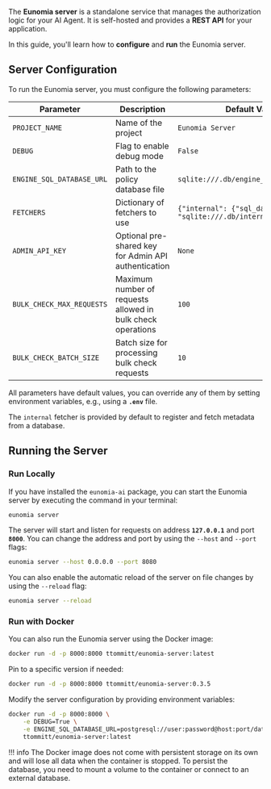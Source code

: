The **Eunomia server** is a standalone service that manages the authorization logic for your AI Agent. It is self-hosted and provides a **REST API** for your application.

In this guide, you'll learn how to **configure** and **run** the Eunomia server.

## Server Configuration

To run the Eunomia server, you must configure the following parameters:

| **Parameter**             | **Description**                                             | **Default Value**                                                        |
| ------------------------- | ----------------------------------------------------------- | ------------------------------------------------------------------------ |
| `PROJECT_NAME`            | Name of the project                                         | `Eunomia Server`                                                         |
| `DEBUG`                   | Flag to enable debug mode                                   | `False`                                                                  |
| `ENGINE_SQL_DATABASE_URL` | Path to the policy database file                            | `sqlite:///.db/engine_db.sqlite`                                         |
| `FETCHERS`                | Dictionary of fetchers to use                               | `{"internal": {"sql_database_url": "sqlite:///.db/internal_db.sqlite"}}` |
| `ADMIN_API_KEY`           | Optional pre-shared key for Admin API authentication        | `None`                                                                   |
| `BULK_CHECK_MAX_REQUESTS` | Maximum number of requests allowed in bulk check operations | `100`                                                                    |
| `BULK_CHECK_BATCH_SIZE`   | Batch size for processing bulk check requests               | `10`                                                                     |

All parameters have default values, you can override any of them by setting environment variables, e.g., using a **`.env`** file.

The `internal` fetcher is provided by default to register and fetch metadata from a database.

## Running the Server

### Run Locally

If you have installed the `eunomia-ai` package, you can start the Eunomia server by executing the command in your terminal:

```bash
eunomia server
```

The server will start and listen for requests on address **`127.0.0.1`** and port **`8000`**. You can change the address and port by using the `--host` and `--port` flags:

```bash
eunomia server --host 0.0.0.0 --port 8080
```

You can also enable the automatic reload of the server on file changes by using the `--reload` flag:

```bash
eunomia server --reload
```

### Run with Docker

You can also run the Eunomia server using the Docker image:

```bash
docker run -d -p 8000:8000 ttommitt/eunomia-server:latest
```

Pin to a specific version if needed:

```bash
docker run -d -p 8000:8000 ttommitt/eunomia-server:0.3.5
```

Modify the server configuration by providing environment variables:

```bash
docker run -d -p 8000:8000 \
    -e DEBUG=True \
    -e ENGINE_SQL_DATABASE_URL=postgresql://user:password@host:port/database \
    ttommitt/eunomia-server:latest
```

!!! info
    The Docker image does not come with persistent storage on its own and will lose all data when the container is stopped. To persist the database, you need to mount a volume to the container or connect to an external database.
